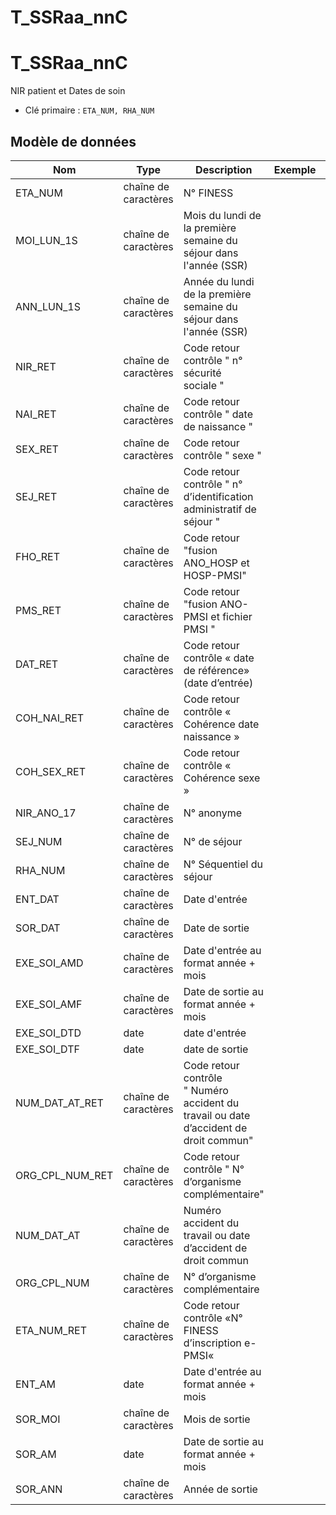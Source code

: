 # T_SSRaa_nnC

<!-- ATTENTION : Ne pas supprimer ou modifier la ligne ci-dessous -->
# T_SSRaa_nnC

NIR patient et Dates de soin

- Clé primaire : `ETA_NUM, RHA_NUM`

## Modèle de données

|Nom|Type|Description|Exemple|Propriétés|
|-|-|-|-|-|
|ETA_NUM|chaîne de caractères|N° FINESS|||
|MOI_LUN_1S|chaîne de caractères|Mois du lundi de la première semaine du séjour dans l'année (SSR)|||
|ANN_LUN_1S|chaîne de caractères|Année du lundi de la première semaine du séjour dans l'année (SSR)|||
|NIR_RET|chaîne de caractères|Code retour contrôle " n° sécurité sociale "|||
|NAI_RET|chaîne de caractères|Code retour contrôle " date de naissance "|||
|SEX_RET|chaîne de caractères|Code retour contrôle " sexe "|||
|SEJ_RET|chaîne de caractères|Code retour contrôle " n° d’identification administratif de séjour "|||
|FHO_RET|chaîne de caractères|Code retour "fusion ANO_HOSP et HOSP-PMSI"|||
|PMS_RET|chaîne de caractères|Code retour "fusion ANO-PMSI et fichier PMSI "|||
|DAT_RET|chaîne de caractères|Code retour contrôle « date de référence» (date d’entrée)|||
|COH_NAI_RET|chaîne de caractères|Code retour contrôle « Cohérence date naissance »|||
|COH_SEX_RET|chaîne de caractères|Code retour contrôle « Cohérence sexe »|||
|NIR_ANO_17|chaîne de caractères|N° anonyme|||
|SEJ_NUM|chaîne de caractères|N° de séjour|||
|RHA_NUM|chaîne de caractères|N° Séquentiel du séjour|||
|ENT_DAT|chaîne de caractères|Date d'entrée|||
|SOR_DAT|chaîne de caractères|Date de sortie|||
|EXE_SOI_AMD|chaîne de caractères|Date d'entrée au format année + mois|||
|EXE_SOI_AMF|chaîne de caractères|Date de sortie au format année + mois|||
|EXE_SOI_DTD|date|date d'entrée|||
|EXE_SOI_DTF|date|date de sortie|||
|NUM_DAT_AT_RET|chaîne de caractères|Code retour contrôle " Numéro accident du travail ou date d’accident de droit commun"|||
|ORG_CPL_NUM_RET|chaîne de caractères|Code retour contrôle " N° d’organisme complémentaire"|||
|NUM_DAT_AT|chaîne de caractères|Numéro accident du travail ou date d’accident de droit commun|||
|ORG_CPL_NUM|chaîne de caractères|N° d’organisme complémentaire|||
|ETA_NUM_RET|chaîne de caractères|Code retour contrôle «N° FINESS d’inscription e-PMSI«|||
|ENT_AM|date|Date d'entrée au format année + mois|||
|SOR_MOI|chaîne de caractères|Mois de sortie|||
|SOR_AM|date|Date de sortie au format année + mois|||
|SOR_ANN|chaîne de caractères|Année de sortie|||

<!-- ATTENTION : Ne pas supprimer ou modifier la ligne ci-dessus -->

